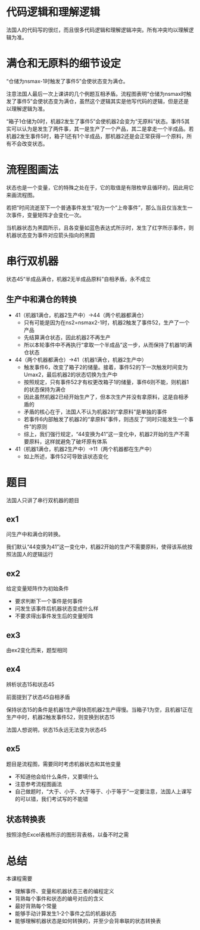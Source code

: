 # 代码逻辑和理解逻辑

法国人的代码写的很烂，而且很多代码逻辑和理解逻辑冲突。所有冲突均以理解逻辑为准。

# 满仓和无原料的细节设定

“仓储为nsmax-1时触发了事件5”会使状态变为满仓。

注意法国人最后一次上课讲的几个例题互相矛盾。流程图表明“仓储为nsmax时触发了事件5”会使状态变为满仓，虽然这个逻辑其实是他写代码的逻辑，但是还是以理解逻辑为准。

“箱子1仓储为0时，机器2发生了事件5”会使机器2会变为“无原料”状态。事件5其实可以认为是发生了两件事，其一是生产了一个产品，其二是拿走一个半成品。若机器2发生事件5时，箱子1还有1个半成品，那机器2还是会正常获得一个原料，所有不会改变状态。

# 流程图画法

状态也是一个变量，它的特殊之处在于，它的取值是有限枚举且循环的，因此用它来画流程图。

若把“时间流逝至下一个普通事件发生”视为一个“上帝事件”，那么当且仅当发生一次事件，变量矩阵才会变化一次。

当机器状态为黑圆所示，且各变量如蓝色表达式所示时，发生了红字所示事件，则机器状态变为事件对应箭头指向的黑圆

# 串行双机器

状态45“半成品满仓，机器2无半成品原料”自相矛盾，永不成立

## 生产中和满仓的转换

- 41（机器1满仓，机器2生产中）→44（两个机器都满仓）
  - 只有可能是因为在ns2=nsmax2-1时，机器2触发了事件52，生产了一个产品
  - 先结算满仓状态，因此机器2不再生产
  - 所以本轮事件中不再执行“拿取一个半成品”这一步，从而保持了机器1的满仓状态
- 44（两个机器都满仓）→41（机器1满仓，机器2生产中）
  - 触发事件6，改变了箱子2的储量。接着，事件52的下一次触发时间变为Umax2，最后机器2的状态切换为生产中
  - 按照规定，只有事件52才有权更改箱子1的储量，事件6则不能，则机器1的状态保持为满仓
  - 因此虽然机器2已经开始生产了，但本次生产并没有拿原料，这是自相矛盾的
  - 矛盾的核心在于，法国人不认为机器2的“拿原料”是单独的事件
  - 若事件6内部触发了机器2的“拿原料”事件，则违反了“同时只能发生一个事件”的原则
  - 综上，我们强行规定，“44变换为41”这一变化中，机器2开始的生产不需要原料，这样就避免了破坏原有体系
- 41（机器1满仓，机器2生产中）→11（两个机器都在生产中）
  - 如上所述，事件52可导致该状态变化

# 题目

法国人只讲了串行双机器的题目

## ex1

问生产中和满仓的转换。

我们默认“44变换为41”这一变化中，机器2开始的生产不需要原料，使得该系统按照法国人的逻辑运行

## ex2

给定变量矩阵作为初始条件

- 要求判断下一个事件是何事件
- 问发生该事件后机器状态变成什么样
- 不要求得出事件发生后的变量矩阵

## ex3

由ex2变化而来，题型相同

## ex4

辨析状态15和状态45

前面提到了状态45自相矛盾

保持状态15的条件是机器1生产得快而机器2生产得慢。当箱子1为空，且机器1正在生产中时，机器2触发事件52，则变换到状态15

法国人想说明，状态15永远无法变为状态45

## ex5

题目是流程图，需要同时考虑机器状态和其他变量

- 不知道他会给什么条件，又要填什么
- 注意参考流程图画法
- 自己做题时，“大于、小于、大于等于、小于等于”一定要注意，法国人上课写的可以错，我们考试写的不能错

## 状态转换表

按照涂色Excel表格所示的图形背表格，以备不时之需

# 总结

本课程需要

- 理解事件、变量和机器状态三者的编程定义
- 背熟每个事件和状态的编号对应的含义
- 最好背熟每个常量
- 能够手动计算发生1-2个事件之后的机器状态
- 能够理解机器状态是如何转换的，并至少会背串联的状态转换表


